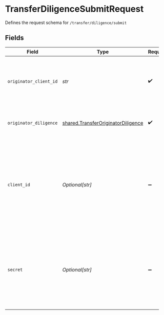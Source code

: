 # TransferDiligenceSubmitRequest

Defines the request schema for `/transfer/diligence/submit`


## Fields

| Field                                                                                                                                            | Type                                                                                                                                             | Required                                                                                                                                         | Description                                                                                                                                      |
| ------------------------------------------------------------------------------------------------------------------------------------------------ | ------------------------------------------------------------------------------------------------------------------------------------------------ | ------------------------------------------------------------------------------------------------------------------------------------------------ | ------------------------------------------------------------------------------------------------------------------------------------------------ |
| `originator_client_id`                                                                                                                           | *str*                                                                                                                                            | :heavy_check_mark:                                                                                                                               | Client ID of the the originator whose diligence that you want to submit.                                                                         |
| `originator_diligence`                                                                                                                           | [shared.TransferOriginatorDiligence](../../models/shared/transferoriginatordiligence.md)                                                         | :heavy_check_mark:                                                                                                                               | The diligence information for the originator.                                                                                                    |
| `client_id`                                                                                                                                      | *Optional[str]*                                                                                                                                  | :heavy_minus_sign:                                                                                                                               | Your Plaid API `client_id`. The `client_id` is required and may be provided either in the `PLAID-CLIENT-ID` header or as part of a request body. |
| `secret`                                                                                                                                         | *Optional[str]*                                                                                                                                  | :heavy_minus_sign:                                                                                                                               | Your Plaid API `secret`. The `secret` is required and may be provided either in the `PLAID-SECRET` header or as part of a request body.          |